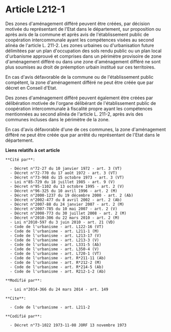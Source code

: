 # Article L212-1

Des zones d'aménagement différé peuvent être créées, par décision motivée du représentant de l'Etat dans le département, sur
proposition ou après avis de la commune et après avis de  l'établissement public de coopération intercommunale ayant les
compétences visées au second alinéa de l'article L. 211-2. Les zones urbaines ou d'urbanisation future délimitées par un plan
d'occupation des sols rendu public ou un plan local d'urbanisme approuvé et comprises dans un périmètre provisoire de zone
d'aménagement différé ou dans une zone d'aménagement différé ne sont plus soumises au droit de préemption urbain institué sur
ces territoires. 

En cas d'avis défavorable de la commune ou de l'établissement public compétent, la zone d'aménagement différé ne peut être
créée que par décret en Conseil d'Etat.

Des zones d'aménagement différé peuvent également être créées par délibération motivée de l'organe délibérant de
l'établissement public de coopération intercommunale à fiscalité propre ayant les compétences mentionnées au second alinéa de
l'article L. 211-2, après avis des communes incluses dans le périmètre de la zone.

En cas d'avis défavorable d'une de ces communes, la zone d'aménagement différé ne peut être créée que par arrêté du
représentant de l'Etat dans le département.

**Liens relatifs à cet article**

	**Cité par**:

	  - Décret n°72-27 du 10 janvier 1972 - art. 3 (VT)
	  - Décret n°72-770 du 17 août 1972 - art. 3 (VT)
	  - Décret n°73-968 du 15 octobre 1973 - art. 3 (VT)
	  - Loi n°85-729 du 18 juillet 1985 - art. 9 (V)
	  - Décret n°95-1102 du 13 octobre 1995 - art. 2 (V)
	  - Décret n°96-325 du 10 avril 1996 - art. 2 (M)
	  - Décret n°2000-1237 du 19 décembre 2000 - art. 2 (Ab)
	  - Décret n°2002-477 du 8 avril 2002 - art. 2 (Ab)
	  - Décret n°2007-88 du 24 janvier 2007 - art. 2 (M)
	  - Décret n°2007-785 du 10 mai 2007 - art. 2 (V)
	  - Décret n°2008-773 du 30 juillet 2008 - art. 2 (M)
	  - Décret n°2010-306 du 22 mars 2010 - art. 2 (M)
	  - Loi n°2010-597 du 3 juin 2010 - art. 21 (VD)
	  - Code de l'urbanisme - art. L122-16 (VT)
	  - Code de l'urbanisme - art. L211-1 (M)
	  - Code de l'urbanisme - art. L213-17 (V)
	  - Code de l'urbanisme - art. L213-3 (V)
	  - Code de l'urbanisme - art. L331-5 (Ab)
	  - Code de l'urbanisme - art. L350-4 (V)
	  - Code de l'urbanisme - art. L720-1 (VT)
	  - Code de l'urbanisme - art. R*211-11 (Ab)
	  - Code de l'urbanisme - art. R*212-2 (M)
	  - Code de l'urbanisme - art. R*214-5 (Ab)
	  - Code de l'urbanisme - art. R212-1-2 (Ab)

	**Modifié par**:

	  - Loi n°2014-366 du 24 mars 2014 - art. 149

	**Cite**:

	  - Code de l'urbanisme - art. L211-2

	**Codifié par**:

	  - Décret n°73-1022 1973-11-08 JORF 13 novembre 1973
